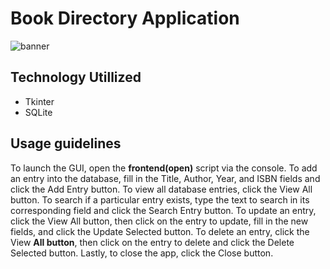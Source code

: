 # Book Directory Application

![banner](https://user-images.githubusercontent.com/32105561/42615832-85b022d2-85c9-11e8-9b92-7a37ed616417.gif)

## Technology Utillized
* Tkinter
* SQLite
## Usage guidelines
To launch the GUI, open the **frontend(open)** script via the console. To add an entry into the database, fill in the Title, Author, Year, and ISBN fields and click the Add Entry button.
To view all database entries, click the View All button. 
To search if a particular entry exists, type the text to search in its corresponding field and click the Search Entry button. 
To update an entry, click the View All button, then click on the entry to update, fill in the new fields, and click the Update Selected button.
To delete an entry, click the View **All button**, then click on the entry to delete and click the Delete Selected button. Lastly, to close the app, click the Close button.
